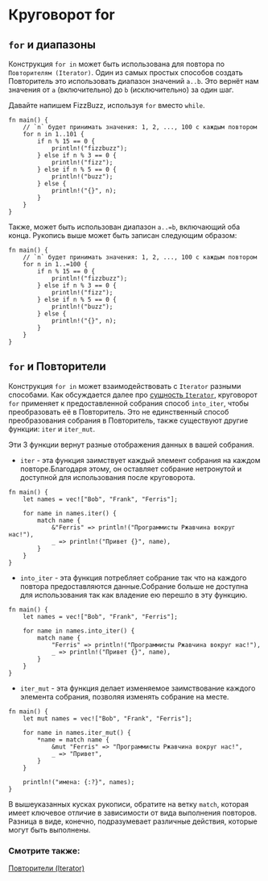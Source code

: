 # Круговорот for

## `for` и диапазоны

Конструкция `for in` может быть использована для повтора по `Повторителям (Iterator)`.
Один из самых простых способов создать Повторитель это использовать
диапазон значений `a..b`. Это вернёт нам значения от `a` (включительно) до `b`
(исключительно) за один шаг.

Давайте напишем FizzBuzz, используя `for` вместо `while`.

```rust,editable
fn main() {
    // `n` будет принимать значения: 1, 2, ..., 100 с каждым повтором
    for n in 1..101 {
        if n % 15 == 0 {
            println!("fizzbuzz");
        } else if n % 3 == 0 {
            println!("fizz");
        } else if n % 5 == 0 {
            println!("buzz");
        } else {
            println!("{}", n);
        }
    }
}
```

Также, может быть использован диапазон `a..=b`, включающий оба конца.
Рукопись выше может быть записан следующим образом:

```rust,editable
fn main() {
    // `n` будет принимать значения: 1, 2, ..., 100 с каждым повтором
    for n in 1..=100 {
        if n % 15 == 0 {
            println!("fizzbuzz");
        } else if n % 3 == 0 {
            println!("fizz");
        } else if n % 5 == 0 {
            println!("buzz");
        } else {
            println!("{}", n);
        }
    }
}
```

## `for` и Повторители

Конструкция `for in` может взаимодействовать с  `Iterator` разными способами. 
Как обсуждается далее про [сущность `Iterator`](../trait/iter.md), круговорот 
`for` применяет к предоставленной собрания способ 
`into_iter`, чтобы преобразовать её в Повторитель. 
Это не единственный способ преобразования собрания в 
Повторитель, также существуют другие функции: `iter` и 
`iter_mut`.

Эти 3 функции вернут разные отображения данных в вашей 
собрания.

- `iter` - эта функция заимствует каждый элемент собрания на каждом повторе.Благодаря этому, он оставляет собрание нетронутой и доступной для использования после круговорота.

```rust,
fn main() {
    let names = vec!["Bob", "Frank", "Ferris"];

    for name in names.iter() {
        match name {
            &"Ferris" => println!("Программисты Ржавчина вокруг нас!"),
            _ => println!("Привет {}", name),
        }
    }
}
```

- `into_iter` - эта функция потребляет собрание так что на каждого повтора предоставляются данные.Собрание больше не доступна для использования так как владение ею перешло в эту функцию.

```rust,
fn main() {
    let names = vec!["Bob", "Frank", "Ferris"];

    for name in names.into_iter() {
        match name {
            "Ferris" => println!("Программисты Ржавчина вокруг нас!"),
            _ => println!("Привет {}", name),
        }
    }
}
```

- `iter_mut` - эта функция делает изменяемое заимствование каждого элемента собрания, позволяя изменять собрание на месте.

```rust,
fn main() {
    let mut names = vec!["Bob", "Frank", "Ferris"];

    for name in names.iter_mut() {
        *name = match name {
            &mut "Ferris" => "Программисты Ржавчина вокруг нас!",
            _ => "Привет",
        }
    }

    println!("имена: {:?}", names);
}
```

В вышеуказанных кусках рукописи, обратите на ветку 
`match`, которая имеет ключевое отличие в 
зависимости от вида выполнения повторов. Разница в виде, конечно, 
подразумевает различные действия, которые могут быть 
выполнены.

### Смотрите также:

[Повторители (Iterator)](../trait/iter.md)
